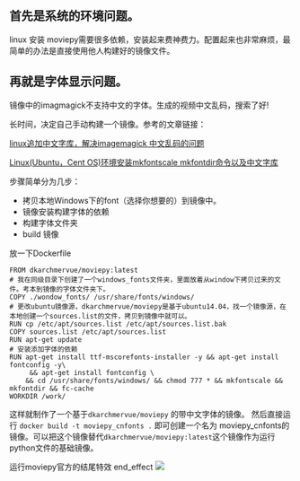 ##  首先是系统的环境问题。
linux 安装 moviepy需要很多依赖，安装起来费神费力。配置起来也非常麻烦，最简单的办法是直接使用他人构建好的镜像文件。

##  再就是字体显示问题。
镜像中的imagmagick不支持中文的字体。生成的视频中文乱码，搜索了好!

长时间，决定自己手动构建一个镜像。参考的文章链接：

[linux追加中文字库，解决imagemagick 中文乱码的问题](https://www.cnblogs.com/dunkbird/p/5623209.html)

[Linux(Ubuntu，Cent OS)环境安装mkfontscale mkfontdir命令以及中文字库](https://blog.csdn.net/soulmate_P/article/details/8785642)

步骤简单分为几步：

- 拷贝本地Windows下的font（选择你想要的）到镜像中。
- 镜像安装构建字体的依赖
- 构建字体文件夹
- build 镜像

放一下Dockerfile

```
FROM dkarchmervue/moviepy:latest
# 我在同级目录下创建了一个windows_fonts文件夹，里面放着从window下拷贝过来的文件。考本到镜像的字体文件夹下。
COPY ./wondow_fonts/ /usr/share/fonts/windows/
# 更改ubuntu镜像源，dkarchmervue/moviepy是基于ubuntu14.04，找一个镜像源，在本地创建一个sources.list的文件，拷贝到镜像中就可以。
RUN cp /etc/apt/sources.list /etc/apt/sources.list.bak
COPY sources.list /etc/apt/sources.list 
RUN apt-get update
# 安装添加字体的依赖
RUN apt-get install ttf-mscorefonts-installer -y && apt-get install fontconfig -y\
     && apt-get install fontconfig \
    && cd /usr/share/fonts/windows/ && chmod 777 * && mkfontscale && mkfontdir && fc-cache
WORKDIR /work/
```
这样就制作了一个基于`dkarchmervue/moviepy` 的带中文字体的镜像。
然后直接运行 `docker build -t moviepy_cnfonts .` 即可创建一个名为 moviepy_cnfonts的镜像。可以把这个镜像替代`dkarchmervue/moviepy:latest`这个镜像作为运行 python文件的基础镜像。

运行moviepy官方的结尾特效 end_effect
![](https://img2018.cnblogs.com/blog/1200357/201909/1200357-20190919202017204-216254823.png)